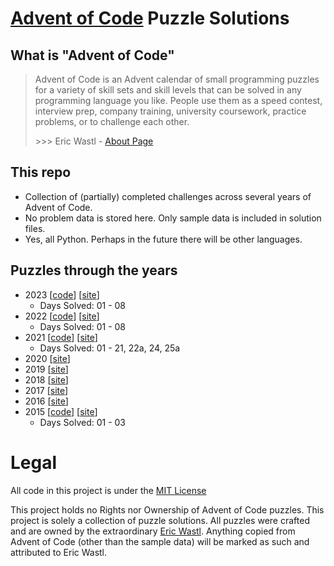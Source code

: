 # [Advent of Code](https://adventofcode.com/) Puzzle Solutions

## What is "Advent of Code"

> Advent of Code is an Advent calendar of small programming puzzles for a variety of skill sets and skill levels that can be solved in any programming language you like. People use them as a speed contest, interview prep, company training, university coursework, practice problems, or to challenge each other.
>
> \>\>\> Eric Wastl - [About Page](https://adventofcode.com/about)


## This repo
- Collection of (partially) completed challenges across several years of Advent of Code.
- No problem data is stored here. Only sample data is included in solution files.
- Yes, all Python. Perhaps in the future there will be other languages.


## Puzzles through the years
* 2023 \[[code](2023)\] \[[site](https://adventofcode.com/2023)\]
    * Days Solved: 01 - 08
* 2022 \[[code](2022)\] \[[site](https://adventofcode.com/2022)\]
    * Days Solved: 01 - 08
* 2021 \[[code](2021)\] \[[site](https://adventofcode.com/2021)\]
    * Days Solved: 01 - 21, 22a, 24, 25a
* 2020 \[[site](https://adventofcode.com/2020)\]
* 2019 \[[site](https://adventofcode.com/2019)\]
* 2018 \[[site](https://adventofcode.com/2018)\]
* 2017 \[[site](https://adventofcode.com/2017)\]
* 2016 \[[site](https://adventofcode.com/2016)\]
* 2015 \[[code](2015)\] \[[site](https://adventofcode.com/2015)\]
    * Days Solved: 01 - 03


# Legal
All code in this project is under the [MIT License](LICENSE)

This project holds no Rights nor Ownership of Advent of Code puzzles. This project is solely a collection of puzzle solutions. All puzzles were crafted and are owned by the extraordinary [Eric Wastl](http://was.tl/).
Anything copied from Advent of Code (other than the sample data) will be marked as such and attributed to Eric Wastl.
